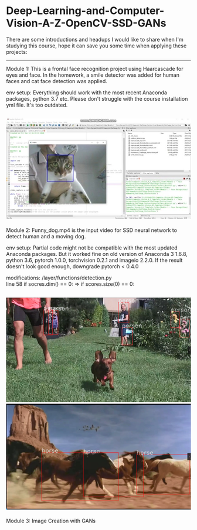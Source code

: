# Deep-Learning-and-Computer-Vision-A-Z-OpenCV-SSD-GANs

There are some introductions and headups I would like to share when I'm studying this course,
hope it can save you some time when applying these projects:

-------------------------------------------------------------------------------------------------
Module 1: This is a frontal face recognition project using Haarcascade for eyes and face.
In the homework, a smile detector was added for human faces and cat face detection
was applied. 

env setup: Everything should work with the most recent Anaconda packages, python 3.7 etc.
Please don't struggle with the course installation yml file. It's too outdated.

![GitHub Logo](/Module_1_Homework/catface.jpg)
-------------------------------------------------------------------------------------------------
Module 2: Funny_dog.mp4 is the input video for SSD neural network to detect human and a 
moving dog.

env setup: Partial code might not be compatible with the most updated Anaconda packages. But
it worked fine on old version of Anaconda 3 1.6.8, python 3.6, pytorch 1.0.0, torchvision 0.2.1
and imageio 2.2.0. If the result doesn't look good enough, downgrade pytorch < 0.4.0

modifications: /layer/functions/detection.py  
               line 58 if socres.dim() == 0:  =>  if scores.size(0) == 0:

![GitHub Logo](/Module_2_Project_Object_Detection_SSD_Funny_Dog/funnydog.png)
![GitHub Logo](/Module_2_Homework_Epic_Horses/epic_horse_solution.png)
-------------------------------------------------------------------------------------------------
Module 3:  Image Creation with GANs
